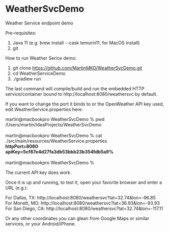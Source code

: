 # WeatherSvcDemo
Weather Service endpoint demo

Pre-requisites:

1) Java 11 (e.g. brew install --cask temurin11, for MacOS install)
2) git

How to run Weather Serice demo:

1) git clone https://github.com/MartinMKD/WeatherSvcDemo.git
2) cd WeatherServiceDemo
3) ./gradlew run

The last command will compile/build and run the embedded HTTP service/container bound to http://localhost:8080/weathersvc by default.

If you want to change the port it binds to or the OpenWeather API key used, edit WeatherService.properties here:

martin@macbookpro WeatherSvcDemo % pwd<br/>
/Users/martin/IdeaProjects/WeatherSvcDemo<br/><br/>
martin@macbookpro WeatherSvcDemo % cat ./src/main/resources/WeatherService.properties<br/>
**httpPort=8080**<br/>
**apiKey=5cf87e4d27fa3db53bbb23b354fdb5a9%**<br/><br/>
martin@macbookpro WeatherSvcDemo %<br/>

The current API key does work.

Once it is up and running, to test it, open your favorite browser and enter a URL (e.g.):

For Dallas, TX: http://localhost:8080/weathersvc?lat=32.74&lon=-96.85<br/>
For Monett, MO: http://localhost:8080/weathersvc?lat=36.93&lon=-93.93<br/>
For San Diego, CA: http://localhost:8080/weathersvc?lat=32.74&lon=-117.11<br/>

Or any other coordinates you can glean from Google Maps or similar services, or your Android/iPhone.
